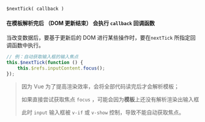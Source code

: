  `$nextTick( callback ) `

#### 在模板解析完后 **（DOM 更新结束）** 会执行 `callback` 回调函数

当改变数据后，要基于更新后的 DOM 进行某些操作时，要在`nextTick` 所指定回调函数中执行。

```js
// 例：自动获取输入框的输入焦点
this.$nextTick(function () {
    this.$refs.inputContent.focus();
});
```

>因为 Vue 为了提高渲染效率，会将全部代码读完后才会解析模板；
>
>如果直接尝试获取焦点 `focus` ，可能会因为**模板**上还没有解析渲染出输入框
>
>此时 `input` 输入框被 `v-if` 或 `v-show` 控制，导致不能自动获取焦点。
